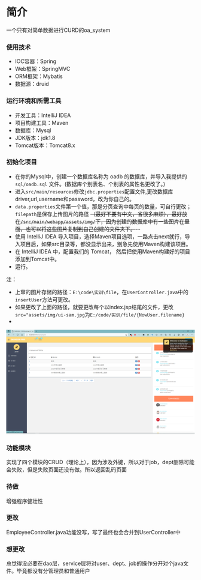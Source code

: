 # 简介
一个只有对简单数据进行CURD的oa_system

### 使用技术
- IOC容器：Spring
- Web框架：SpringMVC
- ORM框架：Mybatis
- 数据源：druid

### 运行环境和所需工具       
- 开发工具：IntelliJ IDEA
- 项目构建工具：Maven
- 数据库：Mysql
- JDK版本：jdk1.8
- Tomcat版本：Tomcat8.x

### 初始化项目

- 在你的Mysql中，创建一个数据库名称为 oadb 的数据库，并导入我提供的 `sql/oadb.sql` 文件。(数据库个别表名、个别表的属性名更改了。)
- 进入`src/main/resources`修改`jdbc.properties`配置文件,更改数据库driver,url,username和password，改为你自己的。
- `data.properties`文件第一个值，那是分页查询中每页的数量，可自行更改；`filepath`是保存上传图片的路径  ~~（最好不要有中文，省很多麻烦），最好放在`/src/main/webapp/assets/img/`下，因为创建的数据库中有一些图片在里面，也可以将这些图片复制到自己创建的文件夹下。~~--
- 使用 IntelliJ IDEA 导入项目，选择Maven项目选项，一路点击next就行，导入项目后，如果src目录等，都没显示出来，别急先使用Maven构建该项目。
- 在 IntelliJ IDEA 中，配置我们的 Tomcat， 然后把使用Maven构建好的项目添加到Tomcat中。
- 运行。

注：
- 上窜的图片存储的路径：`E:\code\实训\file`，在`UserController.java`中的`insertUser`方法可更改。
- 如果更改了上面的路径，就要更改每个以index.jsp结尾的文件，更改`src="assets/img/ui-sam.jpg`为`E:/code/实训/file/{NowUser.filename}`
- 
![img.png](img.png)


### 功能模块

实现了四个模块的CRUD（理论上），因为涉及外键，所以对于job，dept删除可能会失败，但是失败页面还没有做。所以返回乱码页面

### 待做
增强程序健壮性


### 更改
EmployeeController.java功能没写，写了最终也会合并到UserController中

### 想更改
总觉得没必要在dao层，service层将对user、dept、job的操作分开对个java文件。毕竟都没有分管理员和普通用户